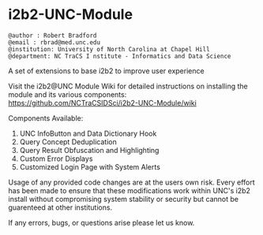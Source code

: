 # i2b2-UNC-Module
```
@author : Robert Bradford
@email : rbrad@med.unc.edu
@institution: University of North Carolina at Chapel Hill
@department: NC TraCS I nstitute - Informatics and Data Science
```

A set of extensions to base i2b2 to improve user experience


Visit the i2b2@UNC Module Wiki for detailed instructions on installing the module and its various components:
https://github.com/NCTraCSIDSci/i2b2-UNC-Module/wiki

Components Available:
1. UNC InfoButton and Data Dictionary Hook
2. Query Concept Deduplication
3. Query Result Obfuscation and Highlighting
4. Custom Error Displays
5. Customized Login Page with System Alerts

Usage of any provided code changes are at the users own risk. Every effort has been made to ensure that these modifications work within UNC's i2b2 install without compromising system stability or security but cannot be guarenteed at other institutions.

If any errors, bugs, or questions arise please let us know.
